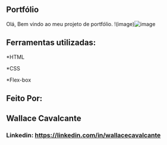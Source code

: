 ## Portfólio 
Olá, Bem vindo ao meu projeto de portfólio.
!(image)![image](https://github.com/user-attachments/assets/df9c49b4-cafd-4576-8dc9-38431936c16b)

## Ferramentas utilizadas:

*HTML

*CSS

*Flex-box

## Feito Por:
## Wallace Cavalcante

### Linkedin: https://linkedin.com/in/wallacecavalcante
